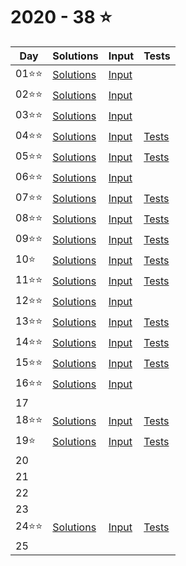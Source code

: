 # 2020 - 38 :star:

Day|Solutions|Input|Tests|
-|-|-|-|
01:star::star:|[Solutions](./2020/Day01.cs)|[Input](./Inputs/Day01.txt)|
02:star::star:|[Solutions](./2020/Day02.cs)|[Input](./Inputs/Day02.txt)|
03:star::star:|[Solutions](./2020/Day03.cs)|[Input](./Inputs/Day03.txt)|
04:star::star:|[Solutions](./2020/Day04.cs)|[Input](./Inputs/Day04.txt)|[Tests](/AdventOfCode/AdventOfCodeTests/2020/Day04Tests.cs)
05:star::star:|[Solutions](./2020/Day05.cs)|[Input](./Inputs/Day05.txt)|[Tests](/AdventOfCode/AdventOfCodeTests/2020/Day05Tests.cs)
06:star::star:|[Solutions](./2020/Day06.cs)|[Input](./Inputs/Day06.txt)|
07:star::star:|[Solutions](./2020/Day07.cs)|[Input](./Inputs/Day07.txt)|[Tests](/AdventOfCode/AdventOfCodeTests/2020/Day07Tests.cs)
08:star::star:|[Solutions](./2020/Day08.cs)|[Input](./Inputs/Day08.txt)|[Tests](/AdventOfCode/AdventOfCodeTests/2020/Day08Tests.cs)
09:star::star:|[Solutions](./2020/Day09.cs)|[Input](./Inputs/Day09.txt)|[Tests](/AdventOfCode/AdventOfCodeTests/2020/Day09Tests.cs)
10:star:|[Solutions](./2020/Day10.cs)|[Input](./Inputs/Day10.txt)|[Tests](/AdventOfCode/AdventOfCodeTests/2020/Day10Tests.cs)
11:star::star:|[Solutions](./2020/Day11.cs)|[Input](./Inputs/Day11.txt)|[Tests](/AdventOfCode/AdventOfCodeTests/2020/Day11Tests.cs)
12:star::star:|[Solutions](./2020/Day12.cs)|[Input](./Inputs/Day12.txt)|
13:star::star:|[Solutions](./2020/Day13.cs)|[Input](./Inputs/Day13.txt)|[Tests](/AdventOfCode/AdventOfCodeTests/2020/Day13Tests.cs)
14:star::star:|[Solutions](./2020/Day14.cs)|[Input](./Inputs/Day14.txt)|[Tests](/AdventOfCode/AdventOfCodeTests/2020/Day14Tests.cs)
15:star::star:|[Solutions](./2020/Day15.cs)|[Input](./Inputs/Day15.txt)|[Tests](/AdventOfCode/AdventOfCodeTests/2020/Day15Tests.cs)
16:star::star:|[Solutions](./2020/Day16.cs)|[Input](./Inputs/Day16.txt)|
17|||
18:star::star:|[Solutions](./2020/Day18.cs)|[Input](./Inputs/Day18.txt)|[Tests](/AdventOfCode/AdventOfCodeTests/2020/Day18Tests.cs)
19:star:|[Solutions](./2020/Day19.cs)|[Input](./Inputs/Day19.txt)|[Tests](/AdventOfCode/AdventOfCodeTests/2020/Day19Tests.cs)
20|||
21|||
22|||
23|||
24:star::star:|[Solutions](./2020/Day24.cs)|[Input](./Inputs/Day24.txt)|[Tests](/AdventOfCode/AdventOfCodeTests/2020/Day24Tests.cs)
25|||

